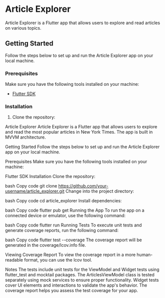 # Article Explorer

Article Explorer is a Flutter app that allows users to explore and read articles on various topics.

## Getting Started

Follow the steps below to set up and run the Article Explorer app on your local machine.

### Prerequisites

Make sure you have the following tools installed on your machine:

- [Flutter SDK](https://flutter.dev/docs/get-started/install)

### Installation

1. Clone the repository:

Article Explorer
Article Explorer is a Flutter app that allows users to explore and read the most popular articles in New York Times. The app is built in MVVM architecture.

Getting Started
Follow the steps below to set up and run the Article Explorer app on your local machine.

Prerequisites
Make sure you have the following tools installed on your machine:

Flutter SDK
Installation
Clone the repository:

bash
Copy code
git clone https://github.com/your-username/article_explorer.git
Change into the project directory:

bash
Copy code
cd article_explorer
Install dependencies:

bash
Copy code
flutter pub get
Running the App
To run the app on a connected device or emulator, use the following command:

bash
Copy code
flutter run
Running Tests
To execute unit tests and generate coverage reports, run the following command:

bash
Copy code
flutter test --coverage
The coverage report will be generated in the coverage/lcov.info file.

Viewing Coverage Report
To view the coverage report in a more human-readable format, you can use the lcov tool.

Notes
The tests include unit tests for the ViewModel and Widget tests using flutter_test and mocktail packages.
The ArticlesViewModel class is tested separately using mock services to ensure proper functionality.
Widget tests cover UI elements and interactions to validate the app's behavior.
The coverage report helps you assess the test coverage for your app.
